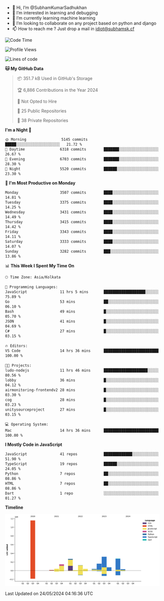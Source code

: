 - 👋 Hi, I’m @SubhamKumarSadhukhan
- 👀 I’m interested in learning and debugging
- 🌱 I’m currently learning machine learning
- 💞️ I’m looking to collaborate on any project based on python and django
- 📫 How to reach me ?
      Just drop a mail in idiot@subhamsk.cf

<!---
SubhamKumarSadhukhan/SubhamKumarSadhukhan is a ✨ special ✨ repository because its `README.md` (this file) appears on your GitHub profile.
You can click the Preview link to take a look at your changes.
--->


<!--START_SECTION:waka-->
![Code Time](http://img.shields.io/badge/Code%20Time-2%2C208%20hrs%2015%20mins-blue)

![Profile Views](http://img.shields.io/badge/Profile%20Views-0-blue)

![Lines of code](https://img.shields.io/badge/From%20Hello%20World%20I%27ve%20Written-2.7%20million%20lines%20of%20code-blue)

**🐱 My GitHub Data** 

> 📦 351.7 kB Used in GitHub's Storage 
 > 
> 🏆 6,886 Contributions in the Year 2024
 > 
> 🚫 Not Opted to Hire
 > 
> 📜 25 Public Repositories 
 > 
> 🔑 38 Private Repositories 
 > 
**I'm a Night 🦉** 

```text
🌞 Morning                5145 commits        █████░░░░░░░░░░░░░░░░░░░░   21.72 % 
🌆 Daytime                6318 commits        ███████░░░░░░░░░░░░░░░░░░   26.67 % 
🌃 Evening                6703 commits        ███████░░░░░░░░░░░░░░░░░░   28.30 % 
🌙 Night                  5520 commits        ██████░░░░░░░░░░░░░░░░░░░   23.30 % 
```
📅 **I'm Most Productive on Monday** 

```text
Monday                   3507 commits        ████░░░░░░░░░░░░░░░░░░░░░   14.81 % 
Tuesday                  3375 commits        ████░░░░░░░░░░░░░░░░░░░░░   14.25 % 
Wednesday                3431 commits        ████░░░░░░░░░░░░░░░░░░░░░   14.49 % 
Thursday                 3415 commits        ████░░░░░░░░░░░░░░░░░░░░░   14.42 % 
Friday                   3343 commits        ████░░░░░░░░░░░░░░░░░░░░░   14.11 % 
Saturday                 3333 commits        ████░░░░░░░░░░░░░░░░░░░░░   14.07 % 
Sunday                   3282 commits        ███░░░░░░░░░░░░░░░░░░░░░░   13.86 % 
```


📊 **This Week I Spent My Time On** 

```text
🕑︎ Time Zone: Asia/Kolkata

💬 Programming Languages: 
JavaScript               11 hrs 5 mins       ███████████████████░░░░░░   75.89 % 
Go                       53 mins             ██░░░░░░░░░░░░░░░░░░░░░░░   06.10 % 
Bash                     49 mins             █░░░░░░░░░░░░░░░░░░░░░░░░   05.70 % 
JSON                     41 mins             █░░░░░░░░░░░░░░░░░░░░░░░░   04.69 % 
C#                       27 mins             █░░░░░░░░░░░░░░░░░░░░░░░░   03.15 % 

🔥 Editors: 
VS Code                  14 hrs 36 mins      █████████████████████████   100.00 % 

🐱‍💻 Projects: 
ludo-nodejs              11 hrs 46 mins      ████████████████████░░░░░   80.56 % 
lobby                    36 mins             █░░░░░░░░░░░░░░░░░░░░░░░░   04.12 % 
airmonitoring-frontendv2 28 mins             █░░░░░░░░░░░░░░░░░░░░░░░░   03.30 % 
cog                      28 mins             █░░░░░░░░░░░░░░░░░░░░░░░░   03.23 % 
unitysourceproject       27 mins             █░░░░░░░░░░░░░░░░░░░░░░░░   03.15 % 

💻 Operating System: 
Mac                      14 hrs 36 mins      █████████████████████████   100.00 % 
```

**I Mostly Code in JavaScript** 

```text
JavaScript               41 repos            █████████████░░░░░░░░░░░░   51.90 % 
TypeScript               19 repos            ██████░░░░░░░░░░░░░░░░░░░   24.05 % 
Python                   7 repos             ██░░░░░░░░░░░░░░░░░░░░░░░   08.86 % 
HTML                     7 repos             ██░░░░░░░░░░░░░░░░░░░░░░░   08.86 % 
Dart                     1 repo              ░░░░░░░░░░░░░░░░░░░░░░░░░   01.27 % 
```



**Timeline**

![Lines of Code chart](https://raw.githubusercontent.com/SubhamKumarSadhukhan/SubhamKumarSadhukhan/main/assets/bar_graph.png)


 Last Updated on 24/05/2024 04:16:36 UTC
<!--END_SECTION:waka-->
